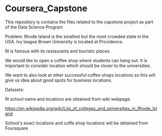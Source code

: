 # Coursera_Capstone

This repository is contains the files related to the capstone project as part of the Data Science Program


Problem:
Rhode Island is the smallest but the most crowded state in the USA. Ivy league Brown University is located at Providence.

RI is famous with its restaurants and touristic places.

We would like to open a coffee shop where students can hang out. It is important to consider location which should be closer to the universities.

We want to also look at other successful coffee shops locations so this will give us idea about good spots for business locations.

Datasets:

RI school name and locations are obtained from wiki webpage.

https://en.wikipedia.org/wiki/List_of_colleges_and_universities_in_Rhode_Island

School's exact locations and coffe shop locations will be obtained from Foursquare
